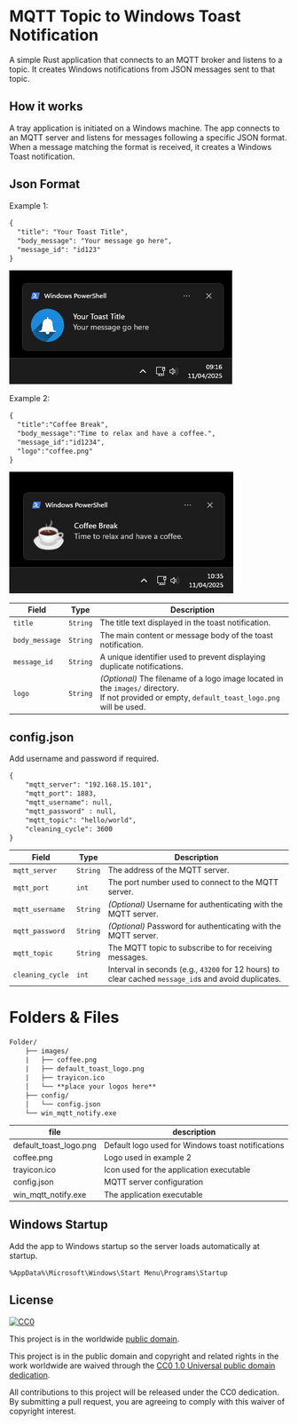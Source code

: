 # MQTT Topic to Windows Toast Notification

A simple Rust application that connects to an MQTT broker and listens to a topic. It creates Windows notifications from JSON messages sent to that topic.

## How it works

A tray application is initiated on a Windows machine. The app connects to an MQTT server and listens for messages following a specific JSON format. When a message matching the format is received, it creates a Windows Toast notification.

## Json Format
Example 1:
```
{
  "title": "Your Toast Title",
  "body_message": "Your message go here",
  "message_id": "id123"
}
```
![Screenshot](screenshot_toast.png "Toast with default logo")

Example 2:
```
{
  "title":"Coffee Break",
  "body_message":"Time to relax and have a coffee.",
  "message_id":"id1234",
  "logo":"coffee.png"
}
```
![Screenshot](screenshot_toast2.png "Result Toast Notification using coffee.png")

| **Field**      | **Type** | **Description**                                                                                                                                     |
| -------------- | -------- | --------------------------------------------------------------------------------------------------------------------------------------------------- |
| `title`        | `String` | The title text displayed in the toast notification.                                                                                                 |
| `body_message` | `String` | The main content or message body of the toast notification.                                                                                         |
| `message_id`   | `String` | A unique identifier used to prevent displaying duplicate notifications.                                                                             | 
| `logo`         | `String` | _(Optional)_ The filename of a logo image located in the `images/` directory.  <br>If not provided or empty, `default_toast_logo.png` will be used. |

## config.json
Add username and password if required.

```
{
    "mqtt_server": "192.168.15.101",
    "mqtt_port": 1883,
    "mqtt_username": null,
    "mqtt_password" : null,
    "mqtt_topic": "hello/world",
    "cleaning_cycle": 3600
}
```

| **Field**        | **Type** | **Description**                                                                                      |
| ---------------- | -------- | ---------------------------------------------------------------------------------------------------- |
| `mqtt_server`    | `String` | The address of the MQTT server.                                                                      |
| `mqtt_port`      | `int`    | The port number used to connect to the MQTT server.                                                  |
| `mqtt_username`  | `String` | _(Optional)_ Username for authenticating with the MQTT server.                                       |
| `mqtt_password`  | `String` | _(Optional)_ Password for authenticating with the MQTT server.                                       |
| `mqtt_topic`     | `String` | The MQTT topic to subscribe to for receiving messages.                                               | 
| `cleaning_cycle` | `int`    | Interval in seconds (e.g., `43200` for 12 hours) to clear cached `message_id`s and avoid duplicates. |


# Folders & Files

```
Folder/
    ├── images/
    |   ├── coffee.png
    |   ├── default_toast_logo.png
    |   ├── trayicon.ico
    │   └── **place your logos here**
    ├── config/
    │   └── config.json
    └── win_mqtt_notify.exe
```
| file                   | description                                       |
| ---------------------- | ------------------------------------------------- |
| default_toast_logo.png | Default logo used for Windows toast notifications |
| coffee.png             | Logo used in example 2                            |
| trayicon.ico           | Icon used for the application executable          |
| config.json            | MQTT server configuration                         |
| win_mqtt_notify.exe    | The application executable                        | 


## Windows Startup

Add the app to Windows startup so the server loads automatically at startup.

```
%AppData%\Microsoft\Windows\Start Menu\Programs\Startup
```

## License ##

[![CC0](https://licensebuttons.net/p/zero/1.0/88x31.png)](https://creativecommons.org/publicdomain/zero/1.0/)

This project is in the worldwide [public domain](LICENSE).

This project is in the public domain and copyright and related rights in the work worldwide are waived through the [CC0 1.0 Universal public domain dedication](https://creativecommons.org/publicdomain/zero/1.0/).

All contributions to this project will be released under the CC0 dedication. By submitting a pull request, you are agreeing to comply with this waiver of copyright interest.